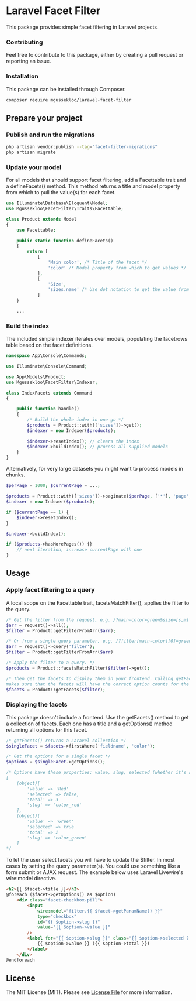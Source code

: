 # Laravel Facet Filter

This package provides simple facet filtering in Laravel projects.

### Contributing

Feel free to contribute to this package, either by creating a pull request
or reporting an issue.

### Installation

This package can be installed through Composer.

``` bash
composer require mgussekloo/laravel-facet-filter
```

## Prepare your project

### Publish and run the migrations

``` bash
php artisan vendor:publish --tag="facet-filter-migrations"
php artisan migrate
```

### Update your model

For all models that should support facet filtering, add a Facettable trait and
a defineFacets() method. This method returns a title and model property
from which to pull the value(s) for each facet.

``` php
use Illuminate\Database\Eloquent\Model;
use Mgussekloo\FacetFilter\Traits\Facettable;

class Product extends Model
{
    use Facettable;

    public static function defineFacets()
    {
        return [
            [
                'Main color', /* Title of the facet */
                'color' /* Model property from which to get values */
            ],
            [
                'Size',
                'sizes.name' /* Use dot notation to get the value from related models. */
            ]
    }

    ...

```

### Build the index

The included simple indexer iterates over models, populating the facetrows table based on the facet definitions.

``` php
namespace App\Console\Commands;

use Illuminate\Console\Command;

use App\Models\Product;
use Mgussekloo\FacetFilter\Indexer;

class IndexFacets extends Command
{

    public function handle()
    {
        /* Build the whole index in one go */
        $products = Product::with(['sizes'])->get();
        $indexer = new Indexer($products);

        $indexer->resetIndex(); // clears the index
        $indexer->buildIndex(); // process all supplied models
    }
}
```

Alternatively, for very large datasets you might want to process models in chunks.

```php
$perPage = 1000; $currentPage = ...;

$products = Product::with(['sizes'])->paginate($perPage, ['*'], 'page', $currentPage);
$indexer = new Indexer($products);

if ($currentPage == 1) {
    $indexer->resetIndex();
}

$indexer->buildIndex();

if ($products->hasMorePages()) {}
    // next iteration, increase currentPage with one
}
```

## Usage

### Apply facet filtering to a query

A local scope on the Facettable trait, facetsMatchFilter(), applies the filter to the query.

``` php
/* Get the filter from the request, e.g. /?main-color=green&size=[s,m] becomes [ 'main-color' => [ 'green' ], 'size' => [ 's', 'm' ] ] */
$arr = request()->all();
$filter = Product::getFilterFromArr($arr);

/* Or from a single query parameter, e.g. /?filter[main-color][0]=green becomes [ 'main-color' => [ 'green' ], 'size' => [ ] ] */
$arr = request()->query('filter');
$filter = Product::getFilterFromArr($arr)

/* Apply the filter to a query. */
$products = Product::facetsMatchFilter($filter)->get();

/* Then get the facets to display them in your frontend. Calling getFacets() after using facetsMatchFilter()
makes sure that the facets will have the correct option counts for the queried results. */
$facets = Product::getFacets($filter);
```

### Displaying the facets

This package doesn't include a frontend. Use the getFacets() method to get a collection of facets.
Each one has a title and a getOptions() method returning all options for this facet.

``` php
/* getFacets() returns a Laravel collection */
$singleFacet = $facets->firstWhere('fieldname', 'color');

/* Get the options for a single facet */
$options = $singleFacet->getOptions();

/* Options have these properties: value, slug, selected (whether it's selected in the $filter), total (total occurrences within current results).
[
    (object)[
        'value' => 'Red'
        'selected' => false,
        'total' => 3
        'slug' => 'color_red'
    ],
    (object)[
        'value' => 'Green'
        'selected' => true
        'total' => 2
        'slug' => 'color_green'
    ]
*/

```

To let the user select facets you will have to update the $filter. In most cases by setting the query parameter(s).
You could use something like a form submit or AJAX request. The example below uses Laravel Livewire's wire:model directive.

``` html
<h2>{{ $facet->title }}</h2>
@foreach ($facet->getOptions() as $option)
    <div class="facet-checkbox-pill">
        <input
            wire:model="filter.{{ $facet->getParamName() }}"
            type="checkbox"
            id="{{ $option->slug }}"
            value="{{ $option->value }}"
        />
        <label for="{{ $option->slug }}" class="{{ $option->selected ? 'selected' : '' }}">
            {{ $option->value }} ({{ $option->total }})
        </label>
    </div>
@endforeach
```

## License

The MIT License (MIT). Please see [License File](LICENSE.md) for more information.

